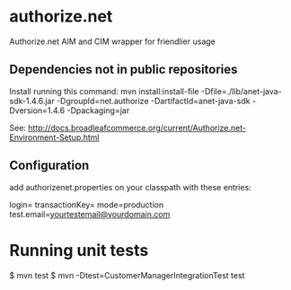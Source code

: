 authorize.net
=============
Authorize.net AIM and CIM wrapper for friendlier usage

Dependencies not in public repositories
---------------------------------------
Install running this command:
mvn install:install-file -Dfile=./lib/anet-java-sdk-1.4.6.jar -DgroupId=net.authorize -DartifactId=anet-java-sdk -Dversion=1.4.6 -Dpackaging=jar

See: http://docs.broadleafcommerce.org/current/Authorize.net-Environment-Setup.html

Configuration
-------------
add authorizenet.properties on your classpath with these entries:

login=<login>
transactionKey=<transaction key>
mode=production
test.email=yourtestemail@yourdomain.com

Running unit tests
==================
$ mvn test
$ mvn -Dtest=CustomerManagerIntegrationTest test

